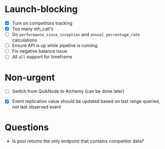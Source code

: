 # Launch-blocking
- [X] Turn on competitors tracking
- [X] Too many eth_call's
- [ ] Do `performance_since_inception` and `annual_percentage_rate` calculations
- [ ] Ensure API is up while pipeline is running
- [ ] Fix negative balance issue
- [ ] All `all` support for timeframe

# Non-urgent

- [ ] Switch from QuikNode to Alchemy (can be done later)

- [X] Event replication value should be updated based on last range queried, not last observed event



# Questions

- Is pool returns the only endpoint that contains competitor data?